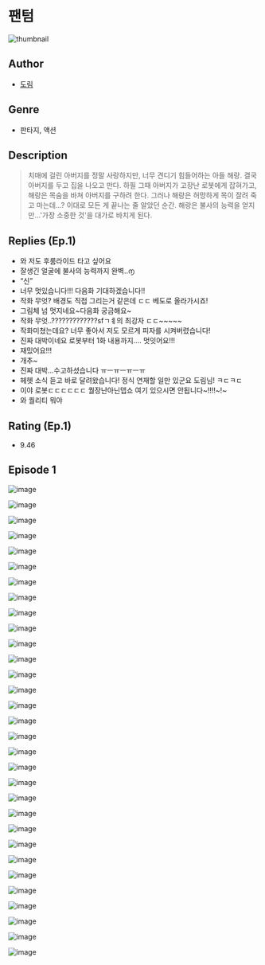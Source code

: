 # 팬텀
![thumbnail](https://image-comic.pstatic.net/user_contents_data/challenge_comic/2023/05/24/363957/upload_7221857578538000995_480x623.jpeg)

## Author
- [도림](https://comic.naver.com/artistTitle?id=363957)

## Genre
- 판타지, 액션

## Description
> 치매에 걸린 아버지를 정말 사랑하지만, 너무 견디기 힘들어하는 아들 해랑. 결국 아버지를 두고 집을 나오고 만다. 하필 그때 아버지가 고장난 로봇에게 잡혀가고, 해랑은 목숨을 바쳐 아버지를 구하려 한다. 그러나 해랑은 허망하게 목이 잘려 죽고 마는데...? 이대로 모든 게 끝나는 줄 알았던 순간. 해랑은 불사의 능력을 얻지만...'가장 소중한 것'을 대가로 바치게 된다.

## Replies (Ep.1)
- 와 저도 후룸라이드 타고 싶어요
- 잘생긴 얼굴에 불사의 능력까지 완벽..൱
- “신”
- 너무 멋있습니다!!! 다음화 기대하겠습니다!!
- 작화 무엇? 배경도 직접 그리는거 같은데 ㄷㄷ 베도로 올라가시죠!
- 그림체 넘 멋지네요~다음화 궁금해요~
- 작화 무엇..?????????????sfㄱㅖ의 최강자 ㄷㄷ~~~~~
- 작화미쳤는데요? 너무 좋아서 저도 모르게 피자를 시켜버렸습니다!
- 진짜 대박이네요 로봇부터 1화 내용까지.... 멋잇어요!!!
- 재밌어요!!!
- 개추~
- 진짜 대박...수고하셨습니다 ㅠㅡㅠㅡㅠㅡㅠ
- 헤헷 소식 듣고 바로 달려왔습니다! 정식 연재할 일만 있군요 도림님! ㅋㄷㅋㄷ
- 이야 로봇ㄷㄷㄷㄷㄷㄷ 퀄장난아닌뎁쇼 여기 있으시면 안됩니다~!!!!~!~
- 와 퀄리티 뭐야

## Rating (Ep.1)
- 9.46

## Episode 1
![image](https://image-comic.pstatic.net/user_contents_data/challenge_comic/2023/05/24/363957/upload_7003485763809731939.jpeg)

![image](https://image-comic.pstatic.net/user_contents_data/challenge_comic/2023/05/24/363957/upload_7149240315179840564.jpeg)

![image](https://image-comic.pstatic.net/user_contents_data/challenge_comic/2023/05/24/363957/upload_7005688077796009573.jpeg)

![image](https://image-comic.pstatic.net/user_contents_data/challenge_comic/2023/05/24/363957/upload_3846409661413733172.jpeg)

![image](https://image-comic.pstatic.net/user_contents_data/challenge_comic/2023/05/24/363957/upload_3833185818624680244.jpeg)

![image](https://image-comic.pstatic.net/user_contents_data/challenge_comic/2023/05/24/363957/upload_3833186952496178480.jpeg)

![image](https://image-comic.pstatic.net/user_contents_data/challenge_comic/2023/05/24/363957/upload_3832672359563211364.jpeg)

![image](https://image-comic.pstatic.net/user_contents_data/challenge_comic/2023/05/24/363957/upload_3487587336617080629.jpeg)

![image](https://image-comic.pstatic.net/user_contents_data/challenge_comic/2023/05/24/363957/upload_3833237511995876665.jpeg)

![image](https://image-comic.pstatic.net/user_contents_data/challenge_comic/2023/05/24/363957/upload_7077467722290116665.jpeg)

![image](https://image-comic.pstatic.net/user_contents_data/challenge_comic/2023/05/24/363957/upload_7076955122993095780.jpeg)

![image](https://image-comic.pstatic.net/user_contents_data/challenge_comic/2023/05/24/363957/upload_7147549476699650359.jpeg)

![image](https://image-comic.pstatic.net/user_contents_data/challenge_comic/2023/05/24/363957/upload_3690757311384074084.jpeg)

![image](https://image-comic.pstatic.net/user_contents_data/challenge_comic/2023/05/24/363957/upload_3618186430115898932.jpeg)

![image](https://image-comic.pstatic.net/user_contents_data/challenge_comic/2023/05/24/363957/upload_7233970013377605681.jpeg)

![image](https://image-comic.pstatic.net/user_contents_data/challenge_comic/2023/05/24/363957/upload_7292226520250463586.jpeg)

![image](https://image-comic.pstatic.net/user_contents_data/challenge_comic/2023/05/24/363957/upload_7378638028185810998.jpeg)

![image](https://image-comic.pstatic.net/user_contents_data/challenge_comic/2023/05/24/363957/upload_3978983477782655799.jpeg)

![image](https://image-comic.pstatic.net/user_contents_data/challenge_comic/2023/05/24/363957/upload_7363722280321759027.jpeg)

![image](https://image-comic.pstatic.net/user_contents_data/challenge_comic/2023/05/24/363957/upload_3703419283061564980.jpeg)

![image](https://image-comic.pstatic.net/user_contents_data/challenge_comic/2023/05/24/363957/upload_7161956179942650419.jpeg)

![image](https://image-comic.pstatic.net/user_contents_data/challenge_comic/2023/05/24/363957/upload_7089846913200173153.jpeg)

![image](https://image-comic.pstatic.net/user_contents_data/challenge_comic/2023/05/24/363957/upload_3486459232623342896.jpeg)

![image](https://image-comic.pstatic.net/user_contents_data/challenge_comic/2023/05/24/363957/upload_3760847857678573880.jpeg)

![image](https://image-comic.pstatic.net/user_contents_data/challenge_comic/2023/05/24/363957/upload_3976740272077812528.jpeg)

![image](https://image-comic.pstatic.net/user_contents_data/challenge_comic/2023/05/24/363957/upload_3690198750886638648.jpeg)

![image](https://image-comic.pstatic.net/user_contents_data/challenge_comic/2023/05/24/363957/upload_7076897964709787444.jpeg)

![image](https://image-comic.pstatic.net/user_contents_data/challenge_comic/2023/05/24/363957/upload_7234015981660628579.jpeg)

![image](https://image-comic.pstatic.net/user_contents_data/challenge_comic/2023/05/24/363957/upload_7075208007603597618.jpeg)

![image](https://image-comic.pstatic.net/user_contents_data/challenge_comic/2023/05/24/363957/upload_4063994405285093941.jpeg)

![image](https://image-comic.pstatic.net/user_contents_data/challenge_comic/2023/05/24/363957/upload_7233406860856078644.jpeg)
